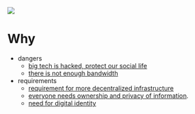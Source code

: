![](img/why.jpg)

# Why


- dangers
  - [big tech is hacked, protect our social life](twin:bigtechhack)
  - [there is not enough bandwidth](why_bandwidth_savings)
- requirements
  - [requirement for more decentralized infrastructure](twin:why_infrastructure)
  - [everyone needs ownership and privacy of information](why_sovereign_internet).
  - [need for digital identity](twin:one_digital_identity)